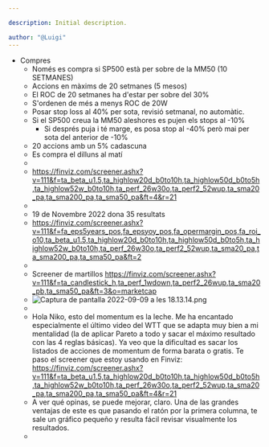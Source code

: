```yaml
---

description: Initial description.

author: "@Luigi"
---
```


- Compres
	- Només es compra si SP500 està per sobre de la MM50 (10 SETMANES)
	- Accions en màxims de 20 setmanes (5 mesos)
	- El ROC de 20 setmanes ha d'estar per sobre del 30%
	- S'ordenen de més a menys ROC de 20W
	- Posar stop loss al 40% per sota, revisió setmanal, no automàtic.
	- Si el SP500 creua la MM50 aleshores es pujen els stops al -10%
		- Si després puja i té marge, es posa stop al -40% però mai per sota del anterior de -10%
	- 20 accions amb un 5% cadascuna
	- Es compra el dilluns al matí
	-
	- https://finviz.com/screener.ashx?v=111&f=ta_beta_u1.5,ta_highlow20d_b0to10h,ta_highlow50d_b0to5h,ta_highlow52w_b0to10h,ta_perf_26w30o,ta_perf2_52wup,ta_sma20_pa,ta_sma200_pa,ta_sma50_pa&ft=4&r=21
	-
	- 19 de Novembre 2022 dona 35 resultats
	- https://finviz.com/screener.ashx?v=111&f=fa_eps5years_pos,fa_epsyoy_pos,fa_opermargin_pos,fa_roi_o10,ta_beta_u1.5,ta_highlow20d_b0to10h,ta_highlow50d_b0to5h,ta_highlow52w_b0to10h,ta_perf_26w30o,ta_perf2_52wup,ta_sma20_pa,ta_sma200_pa,ta_sma50_pa&ft=2
	-
	- Screener de martillos
	  https://finviz.com/screener.ashx?v=111&f=ta_candlestick_h,ta_perf_1wdown,ta_perf2_26wup,ta_sma20_pb,ta_sma50_pa&ft=3&o=marketcap
	- ![Captura de pantalla 2022-09-09 a les 18.13.14.png](../assets/Captura_de_pantalla_2022-09-09_a_les_18.13.14_1662740008897_0.png)
	-
	- Hola Niko, esto del momentum es la leche.
	  Me ha encantado especialmente el último video del WTT que se adapta muy bien a mi mentalidad (la de aplicar Pareto a todo y sacar el máximo resultado con las 4 reglas básicas).
	  Ya veo que la dificultad es sacar los listados de acciones de momentum de forma barata o gratis. Te paso el screener que estoy usando en Finviz: https://finviz.com/screener.ashx?v=111&f=ta_beta_u1.5,ta_highlow20d_b0to10h,ta_highlow50d_b0to5h,ta_highlow52w_b0to10h,ta_perf_26w30o,ta_perf2_52wup,ta_sma20_pa,ta_sma200_pa,ta_sma50_pa&ft=4&r=21
	- A ver qué opinas, se puede mejorar, claro.  Una de las grandes ventajas de este es que pasando el ratón por la primera columna, te sale un gráfico pequeño y resulta fácil revisar visualmente los resultados.
	-